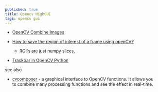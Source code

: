 ```yaml
---
published: true
title: Opencv HighGUI
tags: opencv gui
---
```

- [OpenCV Combine Images](https://www.delftstack.com/howto/python/opencv-combine-images/)
- [How to save the region of interest of a frame using openCV?](https://stackoverflow.com/questions/57766374/how-to-save-the-region-of-interest-of-a-frame-using-opencv)
	- [ROI's are just numpy slices,](https://answers.opencv.org/question/233775/how-can-i-modify-roi-and-then-add-it-to-the-original-image-using-python/)


- [Trackbar in OpenCV Python](https://blog.electroica.com/trackbar-in-opencv-python/)

see also
- [ cvcomposer ](https://github.com/wawanbreton/cvcomposer) - a graphical interface to OpenCV functions. It allows you to combine many processing functions and see the effect in real-time.
